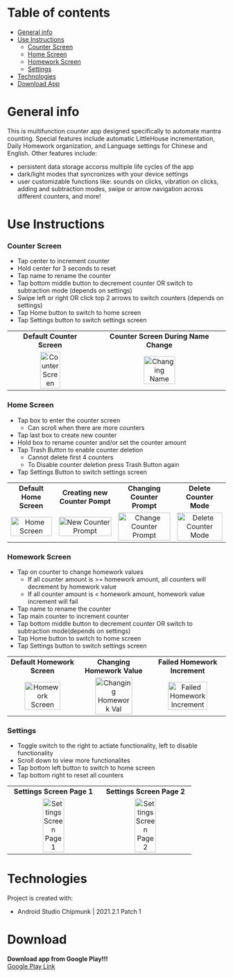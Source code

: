 # Table of contents
* [General info](#general-info)
* [Use Instructions](#use-instructions)
	* [Counter Screen](#counter-screen)
	* [Home Screen](#home-screen)
	* [Homework Screen](#homework-screen)
	* [Settings](#settings)
* [Technologies](#technologies)
* [Download App](#Download)

# General info
This is multifunction counter app designed specifically to automate mantra counting. Special features include automatic LittleHouse incrementation, Daily Homework organization, and Language settings for Chinese and English. 
Other features include:
* persistent data storage accorss multiple life cycles of the app
* dark/light modes that syncronizes with your device settings
* user customizable functions like: sounds on clicks, vibration on clicks, adding and subtraction modes, swipe or arrow navigation across different counters, and more!

# Use Instructions

### Counter Screen
* Tap center to increment counter
* Hold center for 3 seconds to reset
* Tap name to rename the counter
* Tap bottom middle button to decrement counter OR switch to subtraction mode (depends on settings)
* Swipe left or right OR click top 2 arrows to switch counters (depends on settings)
* Tap Home button to switch to home screen
* Tap Settings button to switch settings screen

<table>
  <tr>
    <td align="center"><strong>Default Counter Screen</strong></td>
    <td align="center"><strong>Counter Screen During Name Change</strong></td>
  </tr>
  <tr>
    <td align="center"><img src="https://user-images.githubusercontent.com/112845533/222872718-7d67dd90-1c7d-4d5f-b18e-c84e61119464.png" height="50%" width="50%" alt="Counter Screen"></td>
    <td align="center"><img src="https://user-images.githubusercontent.com/112845533/222873229-669f1745-422e-40a0-8c9d-97146355e07a.png" height="50%" width="50%" alt="Changing Name">
  </tr>
</table>


### Home Screen
* Tap box to enter the counter screen
	* Can scroll when there are more counters
* Tap last box to create new counter
* Hold box to rename counter and/or set the counter amount 
* Tap Trash Button to enable counter deletion
	* Cannot delete first 4 counters
	* To Disable counter deletion press Trash Button again
* Tap Settings Button to switch settings screen

<table>
  <tr>
    <td align="center"><strong>Default Home Screen</strong></td>
    <td align="center"><strong>Creating new Counter Pompt</strong></td>
    <td align="center"><strong>Changing Counter Prompt</strong></td>
    <td align="center"><strong>Delete Counter Mode</strong></td>
  </tr>
  <tr>
    <td align="center"><img src="https://user-images.githubusercontent.com/112845533/222874397-3a4a6975-68fe-478d-93b5-eb1be8a5d9fe.png" height="100%" width="100%" alt="Home Screen"></td>
    <td align="center"><img src="https://user-images.githubusercontent.com/112845533/222874291-ecc44f27-7415-4c3a-b93e-724108e34164.png" height="100%" width="100%" alt="New Counter Prompt"></td>
    <td align="center"><img src="https://user-images.githubusercontent.com/112845533/222874761-76d1e23a-53d0-4f56-bf01-055feeed502d.png" height="100%" width="100%" alt="Change Counter Prompt"></td>
    <td align="center"><img src="https://user-images.githubusercontent.com/112845533/222874443-0e915d38-9721-404e-acc8-6c13512ea993.png" height="100%" width="100%" alt="Delete Counter Mode"></td>
  </tr>
 </table>

### Homework Screen
* Tap on counter to change homework values
	* If all counter amount is >= homework amount, all counters will decrement by homework value
	* If all counter amount is < homework amount, homework value increment will fail
* Tap name to rename the counter
* Tap main counter to increment counter
* Tap bottom middle button to decrement counter OR switch to subtraction mode(depends on settings)
* Tap Home button to switch to home screen
* Tap Settings button to switch settings screen

<table>
  <tr>
    <td align="center"><strong>Default Homework Screen</strong></td>
    <td align="center"><strong>Changing Homework Value</strong></td>
    <td align="center"><strong>Failed Homework Increment</strong></td>
  </tr>
  <tr>
    <td align="center"><img src="https://user-images.githubusercontent.com/112845533/222875125-eb7f25c9-d3d9-495c-bf3a-1dad3084c1a5.png" height="75%" width="75%" alt="Homework Screen"></td>
    <td align="center"><img src="https://user-images.githubusercontent.com/112845533/222876294-b584bcbe-ea6e-462c-aa12-491c26b6db36.png" height="75%" width="75%" alt="Changing Homework Val"></td>
    <td align="center"><img src="https://user-images.githubusercontent.com/112845533/222875993-8d7b30d5-c59f-4fc4-8221-4ccac4f0aa4d.png" height="75%" width="75%" alt="Failed Homework Increment"></td>
  </tr>
 </table>


 ### Settings
 * Toggle switch to the right to actiate functionality, left to disable functionality
 * Scroll down to view more functionalites
 * Tap bottom left button to switch to home screen
 * Tap bottom right to reset all counters
 
 <table>
  <tr>
    <td align="center"><strong>Settings Screen Page 1</strong></td>
    <td align="center"><strong>Settings Screen Page 2</strong></td>
  </tr>
  <tr>
    <td align="center"><img src="https://user-images.githubusercontent.com/112845533/222876367-71dde142-c3da-45f0-8ff5-8c763f46ce64.png" height="50%" width="50%" alt="Settings Screen Page 1"></td>
    <td align="center"><img src="https://user-images.githubusercontent.com/112845533/222876547-dc2b0536-8c88-410c-8fbc-3fb1e3146a61.png" height="50%" width="50%" alt="Settings Screen Page 2">
  </tr>
 </table>


# Technologies
Project is created with:
* Android Studio Chipmunk | 2021.2.1 Patch 1
	
# Download
<strong>Download app from Google Play!!!</strong>
<br>
<a href="https://play.google.com/store/apps/details?id=com.nemogz.mantracounter" target="_blank">Google Play Link</a>

